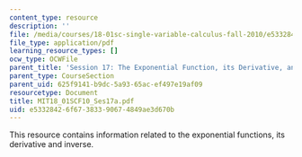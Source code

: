 ```yaml
---
content_type: resource
description: ''
file: /media/courses/18-01sc-single-variable-calculus-fall-2010/e53328426f67383390674849ae3d670b_MIT18_01SCF10_Ses17a.pdf
file_type: application/pdf
learning_resource_types: []
ocw_type: OCWFile
parent_title: 'Session 17: The Exponential Function, its Derivative, and its Inverse'
parent_type: CourseSection
parent_uid: 625f9141-b9dc-5a93-65ac-ef497e19af09
resourcetype: Document
title: MIT18_01SCF10_Ses17a.pdf
uid: e5332842-6f67-3833-9067-4849ae3d670b
---
```

This resource contains information related to the exponential functions, its derivative and inverse.